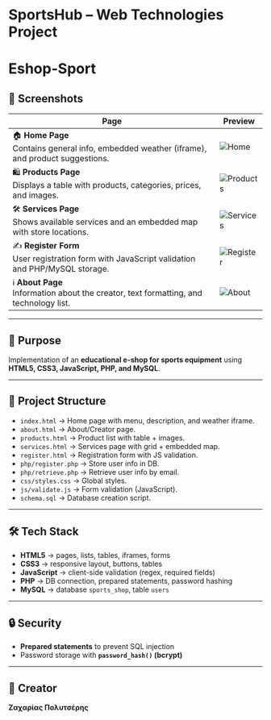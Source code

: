 # SportsHub – Web Technologies Project

# Eshop-Sport

## 📸 Screenshots

| Page | Preview |
|------|---------|
| 🏠 **Home Page** <br> Contains general info, embedded weather (iframe), and product suggestions. | ![Home](https://github.com/ImZaharias/Eshop-Sport/blob/main/1.png) |
| 🛍️ **Products Page** <br> Displays a table with products, categories, prices, and images. | ![Products](https://github.com/ImZaharias/Eshop-Sport/blob/main/2.png) |
| 🛠️ **Services Page** <br> Shows available services and an embedded map with store locations. | ![Services](https://github.com/ImZaharias/Eshop-Sport/blob/main/3.png) |
| ✍️ **Register Form** <br> User registration form with JavaScript validation and PHP/MySQL storage. | ![Register](https://github.com/ImZaharias/Eshop-Sport/blob/main/4.png) |
| ℹ️ **About Page** <br> Information about the creator, text formatting, and technology list. | ![About](https://github.com/ImZaharias/Eshop-Sport/blob/main/5.1.png) |

---

## 🎯 Purpose
Implementation of an **educational e-shop for sports equipment** using **HTML5, CSS3, JavaScript, PHP, and MySQL**.

---

## 📂 Project Structure
- `index.html` → Home page with menu, description, and weather iframe.
- `about.html` → About/Creator page.
- `products.html` → Product list with table + images.
- `services.html` → Services page with grid + embedded map.
- `register.html` → Registration form with JS validation.
- `php/register.php` → Store user info in DB.
- `php/retrieve.php` → Retrieve user info by email.
- `css/styles.css` → Global styles.
- `js/validate.js` → Form validation (JavaScript).
- `schema.sql` → Database creation script.

---

## 🛠️ Tech Stack
- **HTML5** → pages, lists, tables, iframes, forms  
- **CSS3** → responsive layout, buttons, tables  
- **JavaScript** → client-side validation (regex, required fields)  
- **PHP** → DB connection, prepared statements, password hashing  
- **MySQL** → database `sports_shop`, table `users`  

---

## 🔒 Security
- **Prepared statements** to prevent SQL injection  
- Password storage with **`password_hash()` (bcrypt)**  

---

## 👤 Creator
**Ζαχαρίας Πολυτσέρης**

